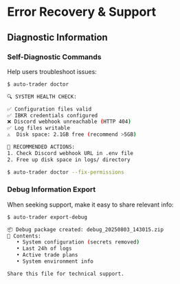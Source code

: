 # Error Recovery & Support

## Diagnostic Information

### **Self-Diagnostic Commands**
Help users troubleshoot issues:

```bash
$ auto-trader doctor

🔍 SYSTEM HEALTH CHECK:

✅ Configuration files valid
✅ IBKR credentials configured  
❌ Discord webhook unreachable (HTTP 404)
✅ Log files writable
⚠️  Disk space: 2.1GB free (recommend >5GB)

🔧 RECOMMENDED ACTIONS:
1. Check Discord webhook URL in .env file
2. Free up disk space in logs/ directory

$ auto-trader doctor --fix-permissions
```

### **Debug Information Export**
When seeking support, make it easy to share relevant info:

```bash
$ auto-trader export-debug

📦 Debug package created: debug_20250803_143015.zip
📁 Contents:
   • System configuration (secrets removed)
   • Last 24h of logs  
   • Active trade plans
   • System environment info

Share this file for technical support.
```
